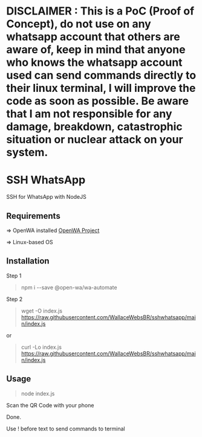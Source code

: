 # DISCLAIMER : This is a PoC (Proof of Concept), do not use on any whatsapp account that others are aware of, keep in mind that anyone who knows the whatsapp account used can send commands directly to their linux terminal, I will improve the code as soon as possible. Be aware that I am not responsible for any damage, breakdown, catastrophic situation or nuclear attack on your system.

# SSH WhatsApp
SSH for WhatsApp with NodeJS

## Requirements
=> OpenWA installed
[OpenWA Project](https://github.com/open-wa/wa-automate-nodejs)

=> Linux-based OS

## Installation
Step 1
> npm i --save @open-wa/wa-automate

Step 2
> wget -O index.js https://raw.githubusercontent.com/WallaceWebsBR/sshwhatsapp/main/index.js

or

> curl -Lo index.js https://raw.githubusercontent.com/WallaceWebsBR/sshwhatsapp/main/index.js

## Usage

> node index.js

Scan the QR Code with your phone

Done.

Use ! before text to send commands to terminal
